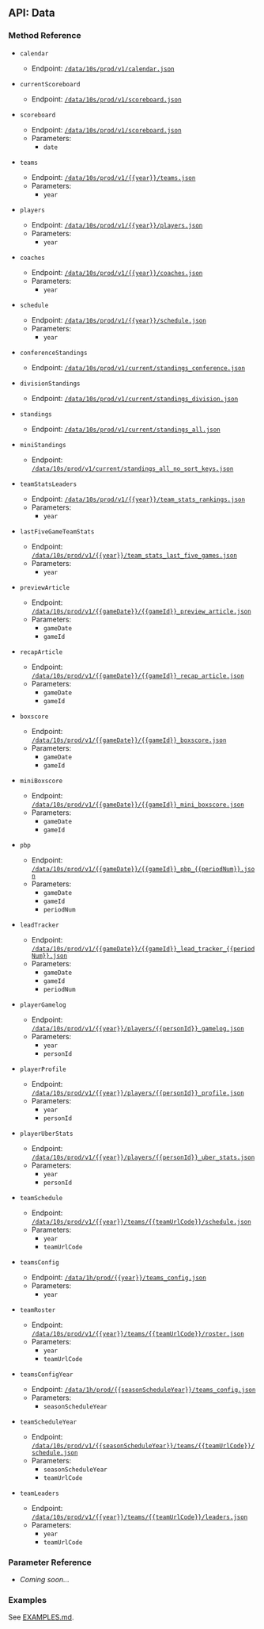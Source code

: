 ## API: Data

### Method Reference

  - `calendar`
    + Endpoint: [`/data/10s/prod/v1/calendar.json`](http://data.nba.net//data/10s/prod/v1/calendar.json)

  - `currentScoreboard`
    + Endpoint: [`/data/10s/prod/v1/scoreboard.json`](http://data.nba.net//data/10s/prod/v1/scoreboard.json)

  - `scoreboard`
    + Endpoint: [`/data/10s/prod/v1/scoreboard.json`](http://data.nba.net//data/10s/prod/v1/{{date}}/scoreboard.json)
    + Parameters:
      * `date`

  - `teams`
    + Endpoint: [`/data/10s/prod/v1/{{year}}/teams.json`](http://data.nba.net//data/10s/prod/v1/{{year}}/teams.json)
    + Parameters:
      * `year`

  - `players`
    + Endpoint: [`/data/10s/prod/v1/{{year}}/players.json`](http://data.nba.net//data/10s/prod/v1/{{year}}/players.json)
    + Parameters:
      * `year`

  - `coaches`
    + Endpoint: [`/data/10s/prod/v1/{{year}}/coaches.json`](http://data.nba.net//data/10s/prod/v1/{{year}}/coaches.json)
    + Parameters:
      * `year`

  - `schedule`
    + Endpoint: [`/data/10s/prod/v1/{{year}}/schedule.json`](http://data.nba.net//data/10s/prod/v1/{{year}}/schedule.json)
    + Parameters:
      * `year`

  - `conferenceStandings`
    + Endpoint: [`/data/10s/prod/v1/current/standings_conference.json`](http://data.nba.net//data/10s/prod/v1/current/standings_conference.json)

  - `divisionStandings`
    + Endpoint: [`/data/10s/prod/v1/current/standings_division.json`](http://data.nba.net//data/10s/prod/v1/current/standings_division.json)

  - `standings`
    + Endpoint: [`/data/10s/prod/v1/current/standings_all.json`](http://data.nba.net//data/10s/prod/v1/current/standings_all.json)

  - `miniStandings`
    + Endpoint: [`/data/10s/prod/v1/current/standings_all_no_sort_keys.json`](http://data.nba.net//data/10s/prod/v1/current/standings_all_no_sort_keys.json)

  - `teamStatsLeaders`
    + Endpoint: [`/data/10s/prod/v1/{{year}}/team_stats_rankings.json`](http://data.nba.net//data/10s/prod/v1/{{year}}/team_stats_rankings.json)
    + Parameters:
      * `year`

  - `lastFiveGameTeamStats`
    + Endpoint: [`/data/10s/prod/v1/{{year}}/team_stats_last_five_games.json`](http://data.nba.net//data/10s/prod/v1/{{year}}/team_stats_last_five_games.json)
    + Parameters:
      * `year`

  - `previewArticle`
    + Endpoint: [`/data/10s/prod/v1/{{gameDate}}/{{gameId}}_preview_article.json`](http://data.nba.net//data/10s/prod/v1/{{gameDate}}/{{gameId}}_preview_article.json)
    + Parameters:
      * `gameDate`
      * `gameId`

  - `recapArticle`
    + Endpoint: [`/data/10s/prod/v1/{{gameDate}}/{{gameId}}_recap_article.json`](http://data.nba.net//data/10s/prod/v1/{{gameDate}}/{{gameId}}_recap_article.json)
    + Parameters:
      * `gameDate`
      * `gameId`

  - `boxscore`
    + Endpoint: [`/data/10s/prod/v1/{{gameDate}}/{{gameId}}_boxscore.json`](http://data.nba.net//data/10s/prod/v1/{{gameDate}}/{{gameId}}_boxscore.json)
    + Parameters:
      * `gameDate`
      * `gameId`

  - `miniBoxscore`
    + Endpoint: [`/data/10s/prod/v1/{{gameDate}}/{{gameId}}_mini_boxscore.json`](http://data.nba.net//data/10s/prod/v1/{{gameDate}}/{{gameId}}_mini_boxscore.json)
    + Parameters:
      * `gameDate`
      * `gameId`

  - `pbp`
    + Endpoint: [`/data/10s/prod/v1/{{gameDate}}/{{gameId}}_pbp_{{periodNum}}.json`](http://data.nba.net//data/10s/prod/v1/{{gameDate}}/{{gameId}}_pbp_{{periodNum}}.json)
    + Parameters:
      * `gameDate`
      * `gameId`
      * `periodNum`

  - `leadTracker`
    + Endpoint: [`/data/10s/prod/v1/{{gameDate}}/{{gameId}}_lead_tracker_{{periodNum}}.json`](http://data.nba.net//data/10s/prod/v1/{{gameDate}}/{{gameId}}_lead_tracker_{{periodNum}}.json)
    + Parameters:
      * `gameDate`
      * `gameId`
      * `periodNum`

  - `playerGamelog`
    + Endpoint: [`/data/10s/prod/v1/{{year}}/players/{{personId}}_gamelog.json`](http://data.nba.net//data/10s/prod/v1/{{year}}/players/{{personId}}_gamelog.json)
    + Parameters:
      * `year`
      * `personId`

  - `playerProfile`
    + Endpoint: [`/data/10s/prod/v1/{{year}}/players/{{personId}}_profile.json`](http://data.nba.net//data/10s/prod/v1/{{year}}/players/{{personId}}_profile.json)
    + Parameters:
      * `year`
      * `personId`

  - `playerUberStats`
    + Endpoint: [`/data/10s/prod/v1/{{year}}/players/{{personId}}_uber_stats.json`](http://data.nba.net//data/10s/prod/v1/{{year}}/players/{{personId}}_uber_stats.json)
    + Parameters:
      * `year`
      * `personId`

  - `teamSchedule`
    + Endpoint: [`/data/10s/prod/v1/{{year}}/teams/{{teamUrlCode}}/schedule.json`](http://data.nba.net//data/10s/prod/v1/{{year}}/teams/{{teamUrlCode}}/schedule.json)
    + Parameters:
      * `year`
      * `teamUrlCode`

  - `teamsConfig`
    + Endpoint: [`/data/1h/prod/{{year}}/teams_config.json`](http://data.nba.net//data/1h/prod/{{year}}/teams_config.json)
    + Parameters:
      * `year`

  - `teamRoster`
    + Endpoint: [`/data/10s/prod/v1/{{year}}/teams/{{teamUrlCode}}/roster.json`](http://data.nba.net//data/10s/prod/v1/{{year}}/teams/{{teamUrlCode}}/roster.json)
    + Parameters:
      * `year`
      * `teamUrlCode`

  - `teamsConfigYear`
    + Endpoint: [`/data/1h/prod/{{seasonScheduleYear}}/teams_config.json`](http://data.nba.net//data/1h/prod/{{seasonScheduleYear}}/teams_config.json)
    + Parameters:
      * `seasonScheduleYear`

  - `teamScheduleYear`
    + Endpoint: [`/data/10s/prod/v1/{{seasonScheduleYear}}/teams/{{teamUrlCode}}/schedule.json`](http://data.nba.net//data/10s/prod/v1/{{seasonScheduleYear}}/teams/{{teamUrlCode}}/schedule.json)
    + Parameters:
      * `seasonScheduleYear`
      * `teamUrlCode`

  - `teamLeaders`
    + Endpoint: [`/data/10s/prod/v1/{{year}}/teams/{{teamUrlCode}}/leaders.json`](http://data.nba.net//data/10s/prod/v1/{{year}}/teams/{{teamUrlCode}}/leaders.json)
    + Parameters:
      * `year`
      * `teamUrlCode`

### Parameter Reference

  - _Coming soon..._

### Examples

See [EXAMPLES.md](../EXAMPLES.md#data).

